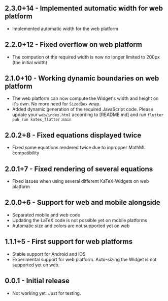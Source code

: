 ## 2.3.0+14 - Implemented automatic width for web platform

 * Implemented automatic width for the web platform

## 2.2.0+12 - Fixed overflow on web platform

 * The compution ot the required width is now no longer limited to 200px (the initial width)

## 2.1.0+10 - Working dynamic boundaries on web platform

 * The web platform can now compute the Widget's width and height on it's own. No more need for `SizedBox` wrap.
 * Added dynamic generation of the required JavaScript code. Please update your `web/index.html` according to [README.md] and run `flutter pub run katex_flutter:main`

## 2.0.2+8 - Fixed equations displayed twice

 * Fixed some equations rendered twice due to inpropper MathML compatibility

## 2.0.1+7 - Fixed rendering of several equations

 * Fixed issues when using several different KaTeX-Widgets on web platform

## 2.0.0+6 - Support for web and mobile alongside

 * Separated mobile and web code
 * Updating the LaTeX code is not possible yet on mobile platforms
 * Automatic size and colors are not supported yet on web

## 1.1.1+5 - First support for web platforms

* Stable support for Android and iOS
* Experimental support for web platform. Auto-sizing the Widget is not supported yet on web.

## 0.0.1 - Initial release

* Not working yet. Just for testing.
